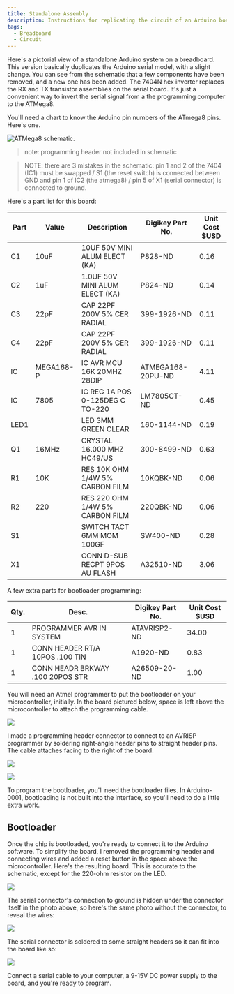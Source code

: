 ```yaml
---
title: Standalone Assembly
description: Instructions for replicating the circuit of an Arduino board on a breadboard.
tags:
  - Breadboard
  - Circuit
---
```


Here's a pictorial view of a standalone Arduino system on a breadboard. This version basically duplicates the Arduino serial model, with a slight change. You can see from the schematic that a few components have been removed, and a new one has been added. The 7404N hex inverter replaces the RX and TX transistor assemblies on the serial board. It's just a convenient way to invert the serial signal from a the programming computer to the ATMega8.

You'll need a chart to know the Arduino pin numbers of the ATmega8 pins. Here's one.

![ATMega8 schematic.](assets/standalone-schematic.jpg)

> note: programming header not included in schematic

> NOTE: there are 3 mistakes in the schematic: pin 1 and 2 of the 7404 (IC1) must be swapped / S1 (the reset switch) is connected between GND and pin 1 of IC2 (the atmega8) / pin 5 of X1 (serial connector) is connected to ground.

Here's a part list for this board:


| Part | Value     | Description                     | Digikey Part No.  | Unit Cost $USD |
| ---- | --------- | ------------------------------- | ----------------- | -------------- |
| C1   | 10uF      | 10UF 50V MINI ALUM ELECT (KA)   | P828-ND           | 0.16           |
| C2   | 1uF       | 1.0UF 50V MINI ALUM ELECT (KA)  | P824-ND           | 0.14           |
| C3   | 22pF      | CAP 22PF 200V 5% CER RADIAL     | 399-1926-ND       | 0.11           |
| C4   | 22pF      | CAP 22PF 200V 5% CER RADIAL     | 399-1926-ND       | 0.11           |
| IC   | MEGA168-P | IC AVR MCU 16K 20MHZ 28DIP      | ATMEGA168-20PU-ND | 4.11           |
| IC   | 7805      | IC REG 1A POS 0-125DEG C TO-220 | LM7805CT-ND       | 0.45           |
| LED1 |           | LED 3MM GREEN CLEAR             | 160-1144-ND       | 0.19           |
| Q1   | 16MHz     | CRYSTAL 16.000 MHZ HC49/US      | 300-8499-ND       | 0.63           |
| R1   | 10K       | RES 10K OHM 1/4W 5% CARBON FILM | 10KQBK-ND         | 0.06           |
| R2   | 220       | RES 220 OHM 1/4W 5% CARBON FILM | 220QBK-ND         | 0.06           |
| S1   |           | SWITCH TACT 6MM MOM 100GF       | SW400-ND          | 0.28           |
| X1   |           | CONN D-SUB RECPT 9POS AU FLASH  | A32510-ND         | 3.06           |

A few extra parts for bootloader programming:

| Qty. | Desc.                            | Digikey Part No. | Unit Cost $USD |
| ---- | -------------------------------- | ---------------- | -------------- |
| 1    | PROGRAMMER AVR IN SYSTEM         | ATAVRISP2-ND     | 34.00          |
| 1    | CONN HEADER RT/A 10POS .100 TIN  | A1920-ND         | 0.83           |
| 1    | CONN HEADR BRKWAY .100 20POS STR | A26509-20-ND     | 1.00           |


You will need an Atmel programmer to put the bootloader on your microcontroller, initially. In the board pictured below, space is left above the microcontroller to attach the programming cable.

![](assets/standalone-header-space.jpg)

I made a programming header connector to connect to an AVRISP programmer by soldering right-angle header pins to straight header pins. The cable attaches facing to the right of the board.

![](assets/programmer-header.jpg)

![](assets/programmer-cable.jpg)

To program the bootloader, you'll need the bootloader files. In Arduino-0001, bootloading is not built into the interface, so you'll need to do a little extra work.

## Bootloader

Once the chip is bootloaded, you're ready to connect it to the Arduino software. To simplify the board, I removed the programming header and connecting wires and added a reset button in the space above the microcontroller. Here's the resulting board. This is accurate to the schematic, except for the 220-ohm resistor on the LED.

![](assets/standalone-w-serial.jpg)

The serial connector's connection to ground is hidden under the connector itself in the photo above, so here's the same photo without the connector, to reveal the wires:

![](assets/standalone-no-serial.jpg)

The serial connector is soldered to some straight headers so it can fit into the board like so:

![](assets/ser-connector-back.jpg)

Connect a serial cable to your computer, a 9-15V DC power supply to the board, and you're ready to program.